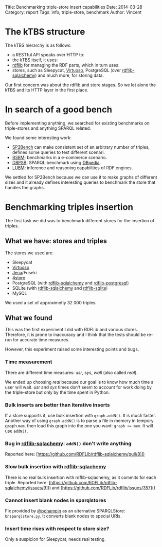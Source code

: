 Title: Benchmarking triple-store insert capabilities
Date: 2014-03-28
Category: report
Tags: info, triple-store, benchmark
Author: Vincent


The kTBS structure
==================

The kTBS hierarchy is as follows:

- a RESTful API speaks over HTTP to:
- the kTBS itself, it uses:
- [rdflib][rdflib-docs] for managing the RDF parts, which in turn uses:
- stores, such as Sleepycat, [Virtuoso][virtuoso-home],
  PostgreSQL (over [rdflib-sqlalchemy][rdflib-sqlalchemy-github]) and much more, for storing data.

Our first concern was about the rdflib and store stages.
So we let alone the kTBS and its HTTP layer in the first place.


In search of a good bench
=========================

Before implementing anything, we searched for existing benchmarks on triple-stores and anything SPARQL related.

We found some interesting work:

- [SP2Bench][sp2bench] can make consistent set of an arbitrary number of triples,
  defines some queries to test different scenari.
- [BSBM][bsbm]: benchmarks in a e-commerce scenario.
- [DBPSB][dbpsb]: SPARQL benchmark using [DBpedia][dbpedia].
- [LUBM][lubm]: inference and reasoning capabilities of RDF engines.

We settled for SP2Bench because we can use it to make graphs of different sizes and it already defines interesting
queries to benchmark the store that handles the graphs.


Benchmarking triples insertion
==============================

The first task we did was to benchmark different stores for the insertion of triples.


What we have: stores and triples
--------------------------------

The stores we used are:

- Sleepycat
- [Virtuoso][virtuoso-home]
- [Jena][jena-home]/Fuseki
- [4store][4store-home]
- PostgreSQL (with [rdflib-sqlalchemy][rdflib-sqlalchemy-github] and [rdflib-postgresql][rdflib-postgresql-github])
- SQLite (with [rdflib-sqlalchemy][rdflib-sqlalchemy-github] and [rdflib-sqlite][rdflib-sqlite-github])
- MySQL

We used a set of approximetly 32 000 triples.


What we found
-------------

This was the first experiment I did with RDFLib and various stores.
Therefore, it is prone to inaccuracy and I think that the tests should be re-run for accurate time measures.

However, this experiment raised some interesting points and bugs.


### Time measurement

There are different time measures: *usr*, *sys*, *wall* (also called *real*).

We ended up choosing *real* because our goal is to know how much time a user will wait.
*usr* and *sys* times don't seem to account for work doing by the triple-store but only by the time spent in Python.


### Bulk inserts are better than iterative inserts

If a store supports it, use bulk insertion with `graph.addN()`. It is much faster.
Another way of using `graph.addN()` is to parse a file in memory in tempory graph `mem`,
then load this graph into the one you want: `graph += mem`. It will use `addN()`.


### Bug in [rdflib-sqlachemy][rdflib-sqlalchemy-github]: `addN()` don't write anything

Reported here: [https://github.com/RDFLib/rdflib-sqlalchemy/pull/8]()


### Slow bulk insertion with [rdflib-sqlachemy][rdflib-sqlalchemy-github]

There is no real bulk insertion with rdflib-sqlachemy, as it commits for each triple.
Reported here: [https://github.com/RDFLib/rdflib-sqlalchemy/issues/9]()
and [https://github.com/RDFLib/rdflib/issues/357]()


### Cannot insert blank nodes in sparqlstores

Fix provided by [@pchampin](https://github.com/pchampin) as an alternative SPARQLStore: `bnsparqlstore.py`.
It converts blank nodes to special URIs.


### Insert time rises with respect to store size?

Only a suspicion for Sleepycat, needs real testing.


[rdflib-docs]: https://rdflib.readthedocs.org/en/latest/
[rdflib-sqlalchemy-github]: https://github.com/RDFLib/rdflib-sqlalchemy
[rdflib-postgresql-github]: https://github.com/RDFLib/rdflib-postgresql
[rdflib-sqlite-github]: https://github.com/RDFLib/rdflib-sqlite
[virtuoso-home]: http://virtuoso.openlinksw.com/dataspace/doc/dav/wiki/Main/
[jena-home]: https://jena.apache.org/
[4store-home]: http://4store.org/

[sp2bench]: http://dbis.informatik.uni-freiburg.de/forschung/projekte/SP2B/
[bsbm]: http://wifo5-03.informatik.uni-mannheim.de/bizer/berlinsparqlbenchmark/
[dbpsb]: http://aksw.org/Projects/DBPSB.html
[lubm]: http://aksw.org/Projects/DBPSB.html

[dbpedia]: http://dbpedia.org/About
